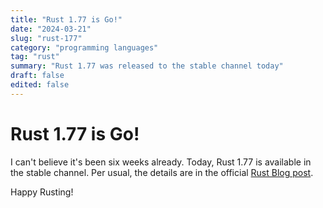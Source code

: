 ```yaml
---
title: "Rust 1.77 is Go!"
date: "2024-03-21"
slug: "rust-177"
category: "programming languages"
tag: "rust"
summary: "Rust 1.77 was released to the stable channel today"
draft: false
edited: false
---
```


# Rust 1.77 is Go!

I can't believe it's been six weeks already. Today, Rust 1.77 is available in the stable channel. Per usual, the details are in the official [Rust Blog post](https://blog.rust-lang.org/2024/03/21/Rust-1.77.0.html).

Happy Rusting!


